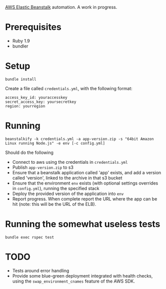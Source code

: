 
[AWS Elastic Beanstalk](http://aws.amazon.com/elasticbeanstalk/) automation. A work in progress.

# Prerequisites

- Ruby 1.9
- bundler

# Setup

    bundle install

Create a file called `credentials.yml`, with the following format:

    access_key_id: youraccesskey
    secret_access_key: yoursecretkey
    region: yourregion

# Running

    beanstalkify -k credentials.yml -a app-version.zip -s "64bit Amazon Linux running Node.js" -e env [-c config.yml]

Should do the following

- Connect to aws using the credentials in `credentials.yml`
- Publish `app-version.zip` to s3
- Ensure that a beanstalk application called 'app' exists, and add a version called 'version', linked to the archive in that s3 bucket
- Ensure that the environment `env` exists (with optional settings overrides in `config.yml`), running the specified stack
- Deploy the provided version of the application into `env`
- Report progress. When complete report the URL where the app can be hit (note: this will be the URL of the ELB).

# Running the somewhat useless tests
    
    bundle exec rspec test

# TODO

- Tests around error handling
- Provide some blue-green deployment integrated with health checks, using the `swap_environment_cnames` feature of the AWS SDK.

